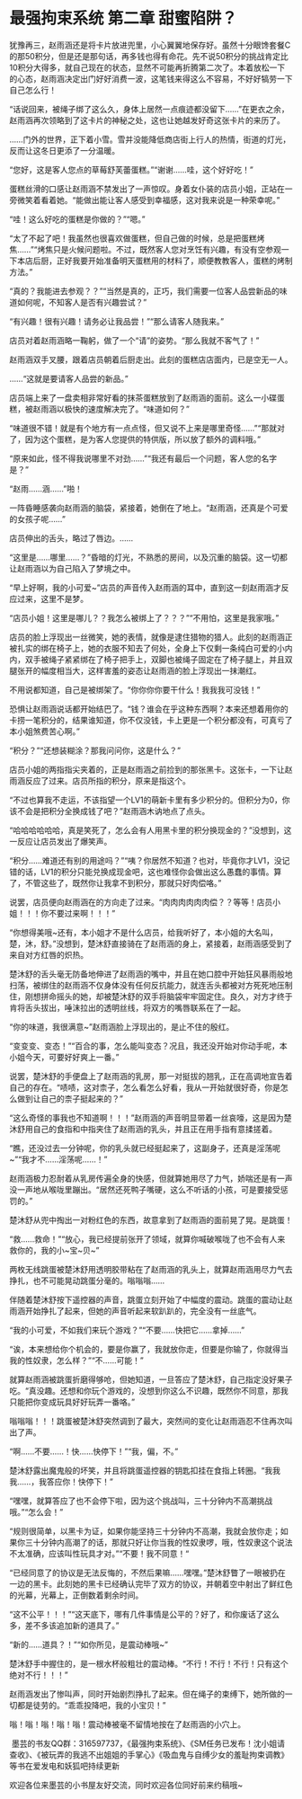 # 最强拘束系统 第二章 甜蜜陷阱？

犹豫再三，赵雨涵还是将卡片放进兜里，小心翼翼地保存好。虽然十分眼馋套餐C的那50积分，但是还是那句话，再多钱也得有命花。先不说50积分的挑战肯定比10积分大得多，就自己现在的状态，显然不可能再折腾第二次了。本着放松一下的心态，赵雨涵决定出门好好消费一波，这笔钱来得这么不容易，不好好犒劳一下自己怎么行！

“话说回来，被绳子绑了这么久，身体上居然一点痕迹都没留下……”在更衣之余，赵雨涵再次领略到了这卡片的神秘之处，这也让她越发好奇这张卡片的来历了。

……门外的世界，正下着小雪。雪并没能降低商店街上行人的热情，街道的灯光，反而让这冬日更添了一分温暖。

“您好，这是客人您点的草莓舒芙蕾蛋糕。”“谢谢……哇，这个好好吃！”

蛋糕丝滑的口感让赵雨涵不禁发出了一声惊叹。身着女仆装的店员小姐，正站在一旁微笑着看着她。“能做出能让客人感受到幸福感，这对我来说是一种荣幸呢。”

“哇！这么好吃的蛋糕是你做的？”“嗯。”

“太了不起了吧！我虽然也很喜欢做蛋糕，但自己做的时候，总是把蛋糕烤焦……”“烤焦只是火候问题啦。不过，既然客人您对烹饪有兴趣，有没有空参观一下本店后厨，正好我要开始准备明天蛋糕用的材料了，顺便教教客人，蛋糕的烤制方法。”

“真的？我能进去参观？？”“当然是真的，正巧，我们需要一位客人品尝新品的味道如何呢，不知客人是否有兴趣尝试？”

“有兴趣！很有兴趣！请务必让我品尝！”“那么请客人随我来。”

店员对着赵雨涵略一鞠躬，做了一个“请”的姿势。“那么我就不客气了！”

赵雨涵双手叉腰，跟着店员朝着后厨走出。此刻的蛋糕店店面内，已是空无一人。

……“这就是要请客人品尝的新品。”

店员端上来了一盘卖相非常好看的抹茶蛋糕放到了赵雨涵的面前。这么一小碟蛋糕，被赵雨涵以极快的速度解决完了。“味道如何？”

“味道很不错！就是有个地方有一点点怪，但又说不上来是哪里奇怪……”“那就对了，因为这个蛋糕，是为客人您提供的特供版，所以放了额外的调料哦。”

“原来如此，怪不得我说哪里不对劲……”“我还有最后一个问题，客人您的名字是？”

“赵雨……涵……”啪！

一阵昏睡感袭向赵雨涵的脑袋，紧接着，她倒在了地上。“赵雨涵，还真是个可爱的女孩子呢……”

店员伸出的舌头，略过了唇边。……

“这里是……哪里……？”昏暗的灯光，不熟悉的房间，以及沉重的脑袋。这一切都让赵雨涵以为自己陷入了梦境之中。

“早上好啊，我的小可爱~”店员的声音传入赵雨涵的耳中，直到这一刻赵雨涵才反应过来，这里不是梦。

“店员小姐！这里是哪儿？？我怎么被绑上了？？？”“不用怕，这里是我家哦。”

店员的脸上浮现出一丝微笑，她的表情，就像是逮住猎物的猎人。此刻的赵雨涵正被扎实的绑在椅子上，她的衣服不知去了何处，全身上下仅剩一条纯白可爱的小内内，双手被绳子紧紧绑在了椅子把手上，双脚也被绳子固定在了椅子腿上，并且双腿张开的幅度相当大，这样害羞的姿态让赵雨涵的脸上浮现出一抹潮红。

不用说都知道，自己是被绑架了。“你你你你要干什么！我我我可没钱！”

恐惧让赵雨涵说话都开始结巴了。“钱？谁会在乎这种东西啊？本来还想着用你的卡捞一笔积分的，结果谁知道，你不仅没钱，卡上更是一个积分都没有，可真亏了本小姐煞费苦心啊。”

“积分？”“还想装糊涂？那我问问你，这是什么？”

店员小姐的两指指尖夹着的，正是赵雨涵之前捡到的那张黑卡。这张卡，一下让赵雨涵反应了过来。店员所指的积分，原来是指这个。

“不过也算我不走运，不该指望一个LV1的萌新卡里有多少积分的。但积分为0，你该不会是把积分全换成钱了吧？”赵雨涵木讷地点了点头。

“哈哈哈哈哈哈，真是笑死了，怎么会有人用黑卡里的积分换现金的？”没想到，这一反应让店员发出了爆笑声。

“积分……难道还有别的用途吗？”“咦？你居然不知道？也对，毕竟你才LV1，没记错的话，LV1的积分只能兑换成现金吧，这也难怪你会做出这么愚蠢的事情。算了，不管这些了，既然你让我拿不到积分，那就只好肉偿咯。”

说罢，店员便向赵雨涵在的方向走了过来。“肉肉肉肉肉肉偿？？等等！店员小姐！！！你不要过来啊！！！”

“你想得美哦~还有，本小姐才不是什么店员，给我听好了，本小姐的大名叫，楚，沐，舒。”没想到，楚沐舒直接骑在了赵雨涵的身上，紧接着，赵雨涵感受到了来自对方红唇的炽热。

楚沐舒的舌头毫无防备地伸进了赵雨涵的嘴中，并且在她口腔中开始狂风暴雨般地扫荡，被绑住的赵雨涵不仅身体没有任何反抗能力，就连舌头都被对方死死地压制住，刚想拼命摇头的她，却被楚沐舒的双手将脑袋牢牢固定住。良久，对方才终于肯将舌头拔出，唾沫拉出的透明丝线，将双方的嘴唇联系在了一起。

“你的味道，我很满意~”赵雨涵脸上浮现出的，是止不住的殷红。

“变变变、变态！”“百合的事，怎么能叫变态？况且，我还没开始对你动手呢，本小姐今天，可要好好爽上一番。”

说罢，楚沐舒的手便盘上了赵雨涵的乳房，那一对挺拔的翘乳，正在高调地宣告着自己的存在。“啧啧，这对柰子，怎么看怎么好看，我从一开始就很好奇，你是怎么做到让自己的柰子挺起来的？”

“这么奇怪的事我也不知道啊！！！”赵雨涵的声音明显带着一丝哀嚎，这是因为楚沐舒用自己的食指和中指夹住了赵雨涵的乳头，并且正在用手指有意揉搓着。

“瞧，还没过去一分钟呢，你的乳头就已经挺起来了，这副身子，还真是淫荡呢~”“我才不……淫荡呢……！”

赵雨涵极力忍耐着从乳房传遍全身的快感，但就算她用尽了力气，娇喘还是有一声没一声地从喉咙里蹦出。“居然还死鸭子嘴硬，这么不听话的小孩，可是要接受惩罚的。”

楚沐舒从兜中掏出一对粉红色的东西，故意拿到了赵雨涵的面前晃了晃。是跳蛋！

“救……救命！”“放心，我已经提前张开了领域，就算你喊破喉咙了也不会有人来救你的，我的小~宝~贝~”

两枚无线跳蛋被楚沐舒用透明胶带粘在了赵雨涵的乳头上，就算赵雨涵用尽力气去挣扎，也不可能晃动跳蛋分毫的。嗡嗡嗡……

伴随着楚沐舒按下遥控器的声音，跳蛋立刻开始了中幅度的震动。跳蛋的震动让赵雨涵开始挣扎了起来，但她的声音听起来软趴趴的，完全没有一丝底气。

“我的小可爱，不如我们来玩个游戏？”“不要……快把它……拿掉……”

“诶，本来想给你个机会的，要是你赢了，我就放你走，但要是你输了，你就得当我的性奴隶，怎么样？”“不……可能！”

就算赵雨涵被跳蛋折磨得够呛，但她知道，一旦答应了楚沐舒，自己指定没好果子吃。“真没趣。还想和你玩个游戏的，没想到你这么不识趣，既然你不同意，那我只能把你变成玩具好好玩弄一番咯。”

嗡嗡嗡！！！跳蛋被楚沐舒突然调到了最大，突然间的变化让赵雨涵忍不住再次叫出了声。

“啊……不要……！快……快停下！”“我，偏，不。”

楚沐舒露出魔鬼般的坏笑，并且将跳蛋遥控器的钥匙扣挂在食指上转圈。“我我我……，我答应你！快停下！”

“嘿嘿，就算答应了也不会停下啦，因为这个挑战叫，三十分钟内不高潮挑战哦。”“怎么会！”

“规则很简单，以黑卡为证，如果你能坚持三十分钟内不高潮，我就会放你走；如果你三十分钟内高潮了的话，那就只好让你当我的性奴隶啰，哦，性奴隶这个说法不太准确，应该叫性玩具才对。”“不要！我不同意！“

“已经同意了的协议是无法反悔的，不然后果嘛……嘿嘿。”楚沐舒瞥了一眼被扔在一边的黑卡。此刻她的黑卡已经确认完毕了双方的协议，并朝着空中射出了鲜红色的光幕，光幕上，正倒数着剩余时间。

“这不公平！！！”“这天底下，哪有几件事情是公平的？好了，和你废话了这么多，差不多该追加新的道具了。”

“新的……道具？！”“如你所见，是震动棒哦~”

楚沐舒手中握住的，是一根水杯般粗壮的震动棒。“不行！不行！不行！只有这个绝对不行！！！”

赵雨涵发出了惨叫声，同时开始剧烈挣扎了起来。但在绳子的束缚下，她所做的一切都是徒劳的。“乖乖投降吧，我的小宝贝！”

嗡！嗡！嗡！嗡！嗡！震动棒被毫不留情地按在了赵雨涵的小穴上。

 墨芸的书友QQ群：316597737，《最强拘束系统》、《SM任务已发布！沈小姐请查收》、《被玩弄的我逃不出姐姐的手掌心》《吸血鬼与自缚少女的羞耻拘束调教》等书在爱发电和妖狐吧持续更新

欢迎各位来墨芸的小书屋友好交流，同时欢迎各位同好前来约稿哦~
